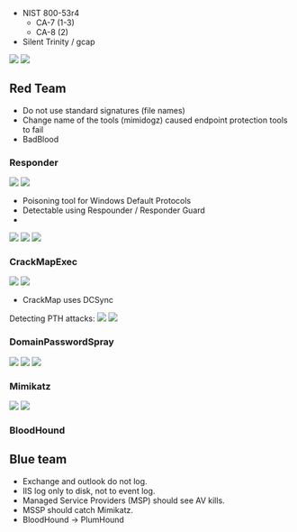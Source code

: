 - NIST 800-53r4 
  - CA-7 (1-3)
  - CA-8 (2)
- Silent Trinity / gcap 

![](_assets/2020-05-14-22-45-27.png)
![](_assets/2020-05-14-22-46-52.png)

## Red Team

- Do not use standard signatures (file names)
- Change name of the tools (mimidogz) caused endpoint protection tools to fail
- BadBlood

### Responder

![](_assets/2020-05-14-22-50-46.png)
![](_assets/2020-05-14-22-54-13.png)

- Poisoning tool for Windows Default Protocols 
- Detectable using Respounder / Responder Guard 
- 
![](_assets/2020-05-14-22-54-37.png)
![](_assets/2020-05-14-22-55-30.png)
![](_assets/2020-05-14-22-56-29.png)

### CrackMapExec

![](_assets/2020-05-14-22-56-46.png)
![](_assets/2020-05-14-22-57-56.png)

- CrackMap uses DCSync 

Detecting PTH attacks:
![](_assets/2020-05-14-22-58-51.png)
![](_assets/2020-05-14-22-59-48.png)

### DomainPasswordSpray

![](_assets/2020-05-14-23-01-16.png)
![](_assets/2020-05-14-23-02-08.png)
![](_assets/2020-05-14-23-08-50.png)

### Mimikatz 

![](_assets/2020-05-14-23-10-37.png)
![](_assets/2020-05-14-23-12-33.png)

### BloodHound

## Blue team 

- Exchange and outlook do not log.
- IIS log only to disk, not to event log.
- Managed Service Providers (MSP) should see AV kills.
- MSSP should catch Mimikatz.
- BloodHound -> PlumHound